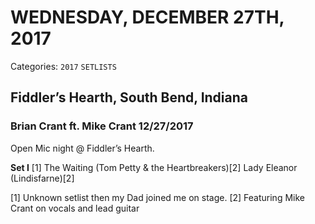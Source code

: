 # WEDNESDAY, DECEMBER 27TH, 2017
Categories: `2017` `SETLISTS`

## Fiddler’s Hearth, South Bend, Indiana

### Brian Crant ft. Mike Crant 12/27/2017

Open Mic night @ Fiddler’s Hearth.

**Set I**
[1]
The Waiting (Tom Petty & the Heartbreakers)[2]
Lady Eleanor (Lindisfarne)[2]

[1] Unknown setlist then my Dad joined me on stage.
[2] Featuring Mike Crant on vocals and lead guitar
